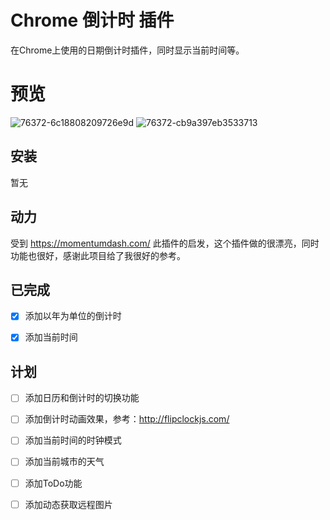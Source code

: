 # Chrome 倒计时 插件

在Chrome上使用的日期倒计时插件，同时显示当前时间等。

# 预览

![76372-6c18808209726e9d](https://user-images.githubusercontent.com/745181/97823956-8b072a80-1cf5-11eb-9dad-de69abb4b845.png)
![76372-cb9a397eb3533713](https://user-images.githubusercontent.com/745181/97824005-af630700-1cf5-11eb-97d6-d926e5f27644.png)


## 安装

暂无


## 动力

受到 https://momentumdash.com/ 此插件的启发，这个插件做的很漂亮，同时功能也很好，感谢此项目给了我很好的参考。

## 已完成

- [x] 添加以年为单位的倒计时
- [x] 添加当前时间


## 计划

- [ ] 添加日历和倒计时的切换功能
- [ ] 添加倒计时动画效果，参考：http://flipclockjs.com/
- [ ] 添加当前时间的时钟模式
- [ ] 添加当前城市的天气
- [ ] 添加ToDo功能
- [ ] 添加动态获取远程图片





